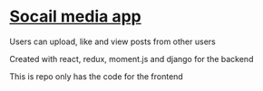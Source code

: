 # [Socail media app](https://paulkhoza.herokuapp.com) 

Users can upload, like and view posts from other users

Created with react, redux, moment.js and django for the backend

This is repo only has the code for the frontend
